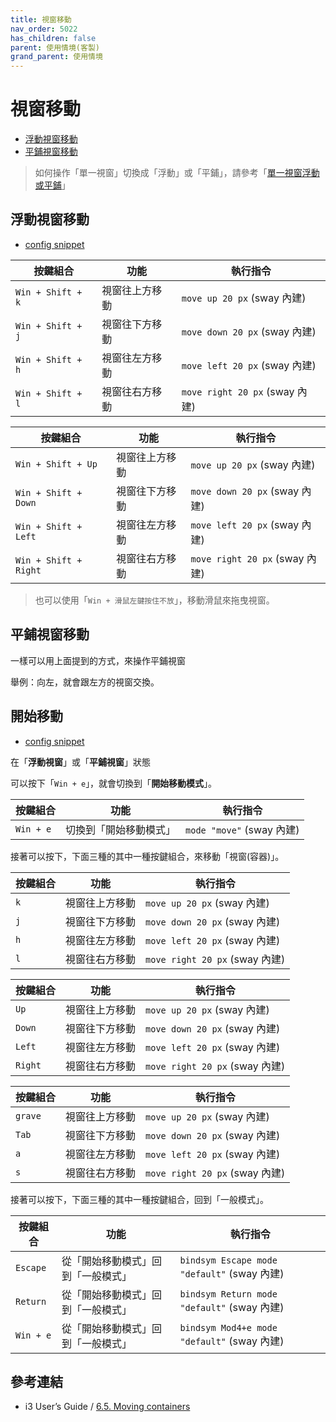 ```yaml
---
title: 視窗移動
nav_order: 5022
has_children: false
parent: 使用情境(客製)
grand_parent: 使用情境
---
```



# 視窗移動

* [浮動視窗移動](#浮動視窗移動)
* [平鋪視窗移動](#平鋪視窗移動)

> 如何操作「單一視窗」切換成「浮動」或「平鋪」，請參考「[單一視窗浮動或平鋪](https://samwhelp.github.io/note-about-ubuntu-sway/read/scenario/main/window-control.html#%E5%96%AE%E4%B8%80%E8%A6%96%E7%AA%97%E6%B5%AE%E5%8B%95%E6%88%96%E5%B9%B3%E9%8B%AA)」


## 浮動視窗移動

* [config snippet](https://github.com/samwhelp/note-about-ubuntu-sway/blob/gh-pages/_demo/adjustment-ubuntu-sway/full/ubuntu-sway/config/sway/section/common/keybind/sway-keybind-main/keybind.m/Window/Move.conf)


| 按鍵組合          | 功能           | 執行指令              |
| ----------------- | -------------- | ---------------------------- |
| `Win + Shift + k` | 視窗往上方移動 | `move up 20 px` (sway 內建)    |
| `Win + Shift + j` | 視窗往下方移動 | `move down 20 px` (sway 內建)  |
| `Win + Shift + h` | 視窗往左方移動 | `move left 20 px` (sway 內建)  |
| `Win + Shift + l` | 視窗往右方移動 | `move right 20 px` (sway 內建) |


| 按鍵組合              | 功能           | 執行指令                     |
| --------------------- | -------------- | ---------------------------- |
| `Win + Shift + Up`    | 視窗往上方移動 | `move up 20 px` (sway 內建)    |
| `Win + Shift + Down`  | 視窗往下方移動 | `move down 20 px` (sway 內建)  |
| `Win + Shift + Left`  | 視窗往左方移動 | `move left 20 px` (sway 內建)  |
| `Win + Shift + Right` | 視窗往右方移動 | `move right 20 px` (sway 內建) |


> 也可以使用「`Win + 滑鼠左鍵按住不放`」，移動滑鼠來拖曳視窗。


## 平鋪視窗移動

一樣可以用上面提到的方式，來操作平鋪視窗

舉例：向左，就會跟左方的視窗交換。


## 開始移動

* [config snippet](https://github.com/samwhelp/note-about-ubuntu-sway/blob/gh-pages/_demo/adjustment-ubuntu-sway/full/ubuntu-sway/config/sway/section/common/keybind/sway-keybind-main/keybind.m/Window/BeginMove.conf)

在「**浮動視窗**」或「**平鋪視窗**」狀態

可以按下「`Win + e`」，就會切換到「**開始移動模式**」。

| 按鍵組合          | 功能           | 執行指令              |
| ----------------- | -------------- | ---------------------------- |
| `Win + e` | 切換到「開始移動模式」 | `mode "move"` (sway 內建)    |


接著可以按下，下面三種的其中一種按鍵組合，來移動「視窗(容器)」。

| 按鍵組合          | 功能           | 執行指令              |
| ----------------- | -------------- | ---------------------------- |
| `k` | 視窗往上方移動 | `move up 20 px` (sway 內建)    |
| `j` | 視窗往下方移動 | `move down 20 px` (sway 內建)  |
| `h` | 視窗往左方移動 | `move left 20 px` (sway 內建)  |
| `l` | 視窗往右方移動 | `move right 20 px` (sway 內建) |

| 按鍵組合              | 功能           | 執行指令                     |
| --------------------- | -------------- | ---------------------------- |
| `Up`    | 視窗往上方移動 | `move up 20 px` (sway 內建)    |
| `Down`  | 視窗往下方移動 | `move down 20 px` (sway 內建)  |
| `Left`  | 視窗往左方移動 | `move left 20 px` (sway 內建)  |
| `Right` | 視窗往右方移動 | `move right 20 px` (sway 內建) |

| 按鍵組合          | 功能           | 執行指令              |
| ----------------- | -------------- | ---------------------------- |
| `grave` | 視窗往上方移動 | `move up 20 px` (sway 內建)    |
| `Tab` | 視窗往下方移動 | `move down 20 px` (sway 內建)  |
| `a` | 視窗往左方移動 | `move left 20 px` (sway 內建)  |
| `s` | 視窗往右方移動 | `move right 20 px` (sway 內建) |


接著可以按下，下面三種的其中一種按鍵組合，回到「一般模式」。

| 按鍵組合              | 功能           | 執行指令                     |
| --------------------- | -------------- | ---------------------------- |
| `Escape`    | 從「開始移動模式」回到「一般模式」 | `bindsym Escape mode "default"` (sway 內建)    |
| `Return`    | 從「開始移動模式」回到「一般模式」 | `bindsym Return mode "default"` (sway 內建)    |
| `Win + e`    | 從「開始移動模式」回到「一般模式」 | `bindsym Mod4+e mode "default"` (sway 內建)    |


## 參考連結

* i3 User’s Guide / [6.5. Moving containers](https://i3wm.org/docs/userguide.html#_moving_containers)

